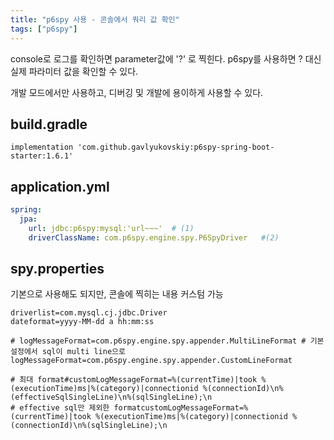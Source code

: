 ```yaml
---
title: "p6spy 사용 - 콘솔에서 쿼리 값 확인"
tags: ["p6spy"]
---
```

console로 로그를 확인하면 parameter값에 '?' 로 찍힌다.
p6spy를 사용하면 ? 대신 실제 파라미터 값을 확인할 수 있다. 

개발 모드에서만 사용하고, 디버깅 및 개발에 용이하게 사용할 수 있다. 

## build.gradle
```
implementation 'com.github.gavlyukovskiy:p6spy-spring-boot-starter:1.6.1'
```

## application.yml 
```yaml
spring:
  jpa:
	url: jdbc:p6spy:mysql:'url~~~'	# (1)
    driverClassName: com.p6spy.engine.spy.P6SpyDriver	#(2)
```

## spy.properties
기본으로 사용해도 되지만, 콘솔에 찍히는 내용 커스텀 가능 
```properties 
driverlist=com.mysql.cj.jdbc.Driver
dateformat=yyyy-MM-dd a hh:mm:ss  
  
# logMessageFormat=com.p6spy.engine.spy.appender.MultiLineFormat # 기본 설정에서 sql이 multi line으로  
logMessageFormat=com.p6spy.engine.spy.appender.CustomLineFormat  
  
# 최대 format#customLogMessageFormat=%(currentTime)|took %(executionTime)ms|%(category)|connectionid %(connectionId)\n%(effectiveSqlSingleLine)\n%(sqlSingleLine);\n  
# effective sql만 제외한 formatcustomLogMessageFormat=%(currentTime)|took %(executionTime)ms|%(category)|connectionid %(connectionId)\n%(sqlSingleLine);\n
```



<!--stackedit_data:
eyJoaXN0b3J5IjpbMTk5NDU5MzQxMF19
-->